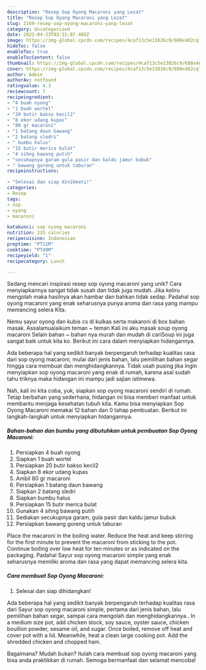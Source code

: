 ```yaml
---
description: "Resep Sop Oyong Macaroni yang Lezat"
title: "Resep Sop Oyong Macaroni yang Lezat"
slug: 2169-resep-sop-oyong-macaroni-yang-lezat
category: Uncategorized
date: 2022-04-23T03:31:07.485Z
image: https://img-global.cpcdn.com/recipes/4caf13c5e13826c9/680x482cq70/sop-oyong-macaroni-foto-resep-utama.jpg
hideToc: false
enableToc: true
enableTocContent: false
thumbnail: https://img-global.cpcdn.com/recipes/4caf13c5e13826c9/680x482cq70/sop-oyong-macaroni-foto-resep-utama.jpg
cover: https://img-global.cpcdn.com/recipes/4caf13c5e13826c9/680x482cq70/sop-oyong-macaroni-foto-resep-utama.jpg
author: Admin
authorAv: notfound
ratingvalue: 4.3
reviewcount: 7
recipeingredient:
- "4 buah oyong"
- "1 buah wortel"
- "20 butir bakso kecil2"
- "8 ekor udang kupas"
- "80 gr macaroni"
- "1 batang daun bawang"
- "2 batang sledri"
- " bumbu halus"
- "15 butir merica bulat"
- "4 sihng bawang putih"
- "secukupnya garam gula pasir dan kaldu jamur bubuk"
- " bawang goreng untuk taburan"
recipeinstructions:

- "Selesai dan siap dinikmati!"
categories:
- Resep
tags:
- sop
- oyong
- macaroni

katakunci: sop oyong macaroni 
nutrition: 233 calories
recipecuisine: Indonesian
preptime: "PT12M"
cooktime: "PT49M"
recipeyield: "1"
recipecategory: Lunch

---
```





Sedang mencari inspirasi resep sop oyong macaroni yang unik? Cara menyiapkannya sangat tidak susah dan tidak juga mudah. Jika keliru mengolah maka hasilnya akan hambar dan bahkan tidak sedap. Padahal sop oyong macaroni yang enak seharusnya punya aroma dan rasa yang mampu memancing selera Kita.





Nemu sayur oyong dan kubis cs di kulkas serta makaroni di box bahan masak. Assalamualaikum teman ~ teman Kali ini aku masak soup oyong macaroni Selain bahan ~ bahan nya murah dan mudah di cariSoup ini juga sangat baik untuk kita ko. Berikut ini cara dalam menyiapkan hidangannya.

Ada beberapa hal yang sedikit banyak berpengaruh terhadap kualitas rasa dari sop oyong macaroni, mulai dari jenis bahan, lalu pemilihan bahan segar hingga cara membuat dan menghidangkannya. Tidak usah pusing jika ingin menyiapkan sop oyong macaroni yang enak di rumah, karena asal sudah tahu triknya maka hidangan ini mampu jadi sajian istimewa.






Nah, kali ini kita coba, yuk, siapkan sop oyong macaroni sendiri di rumah. Tetap berbahan yang sederhana, hidangan ini bisa memberi manfaat untuk membantu menjaga kesehatan tubuh kita. Kamu bisa menyiapkan Sop Oyong Macaroni memakai 12 bahan dan 0 tahap pembuatan. Berikut ini langkah-langkah untuk menyiapkan hidangannya.

<!--inarticleads1-->

##### Bahan-bahan dan bumbu yang dibutuhkan untuk pembuatan Sop Oyong Macaroni:

1. Persiapkan 4 buah oyong
1. Siapkan 1 buah wortel
1. Persiapkan 20 butir bakso kecil2
1. Siapkan 8 ekor udang kupas
1. Ambil 80 gr macaroni
1. Persiapkan 1 batang daun bawang
1. Siapkan 2 batang sledri
1. Siapkan  bumbu halus
1. Persiapkan 15 butir merica bulat
1. Gunakan 4 sihng bawang putih
1. Sediakan secukupnya garam, gula pasir dan kaldu jamur bubuk
1. Persiapkan  bawang goreng untuk taburan


Place the macaroni in the boiling water. Reduce the heat and keep stirring for the first minute to prevent the macaroni from sticking to the pot. Continue boiling over low heat for ten minutes or as indicated on the packaging. Padahal Sayur sop oyong macaroni simple yang enak seharusnya memiliki aroma dan rasa yang dapat memancing selera kita. 

<!--inarticleads2-->

##### Cara membuat Sop Oyong Macaroni:


1. Selesai dan siap dihidangkan!

Ada beberapa hal yang sedikit banyak berpengaruh terhadap kualitas rasa dari Sayur sop oyong macaroni simple, pertama dari jenis bahan, lalu pemilihan bahan segar, sampai cara mengolah dan menghidangkannya.. In a medium size pot, add chicken stock, soy sauce, oyster sauce, chicken bouillon powder, sesame oil, and sugar. Once boiled, remove off heat and cover pot with a lid. Meanwhile, heat a clean large cooking pot. Add the shredded chicken and chopped ham. 

Bagaimana? Mudah bukan? Itulah cara membuat sop oyong macaroni yang bisa anda praktikkan di rumah. Semoga bermanfaat dan selamat mencoba!
